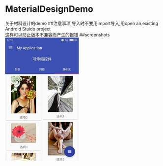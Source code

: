# MaterialDesignDemo
关于材料设计的demo
##注意事项 
导入时不要用import导入,用open an existing Android Stuido project<br/>
这样可以防止版本不兼容而产生的报错
##screenshots
<img src="https://github.com/bilibili-misaka/MaterialDesignDemo/blob/master/screenshots/S60113-171003.jpg">
